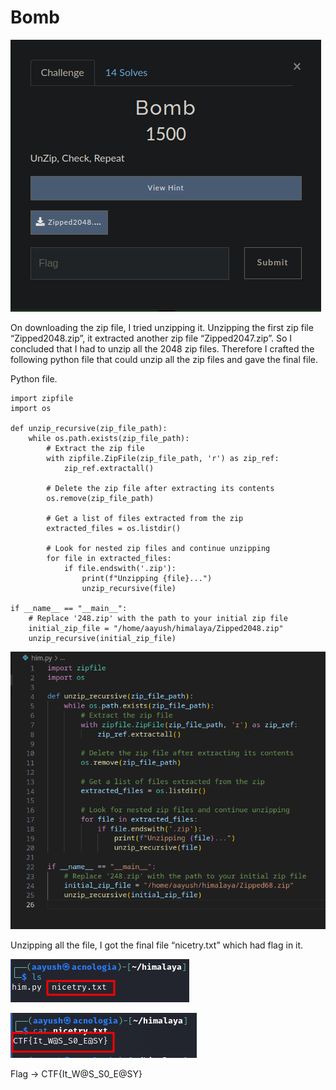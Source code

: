 # Bomb

![Untitled](Bomb%20b138224f14474a37be2d24c807c0c64f/Untitled.png)

On downloading the zip file, I tried unzipping it. Unzipping the first zip file “Zipped2048.zip”, it extracted another zip file “Zipped2047.zip”. So I concluded that I had to unzip all the 2048 zip files. Therefore I crafted the following python file that could unzip all the zip files and gave the final file.

Python file.

```
import zipfile
import os

def unzip_recursive(zip_file_path):
    while os.path.exists(zip_file_path):
        # Extract the zip file
        with zipfile.ZipFile(zip_file_path, 'r') as zip_ref:
            zip_ref.extractall()

        # Delete the zip file after extracting its contents
        os.remove(zip_file_path)

        # Get a list of files extracted from the zip
        extracted_files = os.listdir()

        # Look for nested zip files and continue unzipping
        for file in extracted_files:
            if file.endswith('.zip'):
                print(f"Unzipping {file}...")
                unzip_recursive(file)

if __name__ == "__main__":
    # Replace '248.zip' with the path to your initial zip file
    initial_zip_file = "/home/aayush/himalaya/Zipped2048.zip"
    unzip_recursive(initial_zip_file)
```

![Untitled](Bomb%20b138224f14474a37be2d24c807c0c64f/Untitled%201.png)

Unzipping all the file, I got the final file “nicetry.txt” which had flag in it.

![Untitled](Bomb%20b138224f14474a37be2d24c807c0c64f/Untitled%202.png)

![Untitled](Bomb%20b138224f14474a37be2d24c807c0c64f/Untitled%203.png)

Flag → CTF{It_W@S_S0_E@SY}